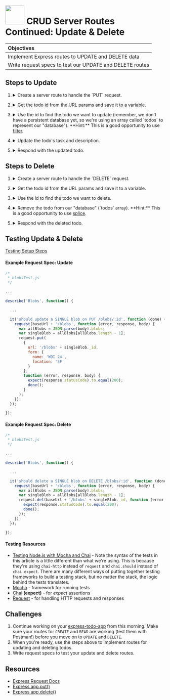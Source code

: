 # <img src="https://cloud.githubusercontent.com/assets/7833470/10899314/63829980-8188-11e5-8cdd-4ded5bcb6e36.png" height="60"> CRUD Server Routes Continued: Update & Delete

| Objectives |
| :--- |
| Implement Express routes to UPDATE and DELETE data |
| Write request specs to test our UPDATE and DELETE routes |

## Steps to Update

1. <details>
    <summary>Create a server route to handle the `PUT` request.</summary>
    ```js
    app.put('/api/todos/:id', function (req, res) {

    });
    ```
</details>

2. <details>
    <summary>Get the todo id from the URL params and save it to a variable.</summary>
    ```js
    app.put('/api/todos/:id', function (req, res) {
      var todoId = parseInt(req.params.id);
    });
    ```
</details>

3. <details>
    <summary>Use the id to find the todo we want to update (remember, we don't have a persistent database yet, so we're using an array called `todos` to represent our "database"). **Hint:** This is a good opportunity to use <a href="https://developer.mozilla.org/en-US/docs/Web/JavaScript/Reference/Global_Objects/Array/filter" target="_blank">filter</a>.</summary>
    ```js
    app.put('/api/todos/:id', function (req, res) {
      var todoId = parseInt(req.params.id);

      var todoToUpdate = todos.filter(function (todo) {
        return todo._id == todoId;
      })[0];
    });
    ```
</details>

4. <details>
    <summary>Update the todo's task and description.</summary>
    ```js
    app.put('/api/todos/:id', function (req, res) {
      var todoId = parseInt(req.params.id);

      var todoToUpdate = todos.filter(function (todo) {
        return todo._id == todoId;
      })[0];

      todoToUpdate.task = req.body.task;
      todoToUpdate.description = req.body.description;
    });
    ```
</details>

5. <details>
    <summary>Respond with the updated todo.</summary>
    ```js
    app.put('/api/todos/:id', function (req, res) {
      var todoId = parseInt(req.params.id);

      var todoToUpdate = todos.filter(function (todo) {
        return todo._id == todoId;
      })[0];

      todoToUpdate.task = req.body.task;
      todoToUpdate.description = req.body.description;

      res.json(todoToUpdate);
    });
    ```
</details>

## Steps to Delete

1. <details>
    <summary>Create a server route to handle the `DELETE` request.</summary>
    ```js
    app.delete('/api/todos/:id', function (req, res) {

    });
    ```
</details>

2. <details>
    <summary>Get the todo id from the URL params and save it to a variable.</summary>
    ```js
    app.delete('/api/todos/:id', function (req, res) {
      var todoId = parseInt(req.params.id);
    });
    ```
</details>

3. <details>
    <summary>Use the id to find the todo we want to delete.</summary>
    ```js
    app.delete('/api/todos/:id', function (req, res) {
      var todoId = parseInt(req.params.id);

      var todoToDelete = todos.filter(function (todo) {
        return todo._id == todoId;
      })[0];
    });
    ```
</details>

4. <details>
    <summary>Remove the todo from our "database" (`todos` array). **Hint:** This is a good opportunity to use <a href="https://developer.mozilla.org/en-US/docs/Web/JavaScript/Reference/Global_Objects/Array/splice" target="_blank">splice</a>.</summary>
    ```js
    app.delete('/api/todos/:id', function (req, res) {
      var todoId = parseInt(req.params.id);

      var todoToDelete = todos.filter(function (todo) {
        return todo._id == todoId;
      })[0];

      todos.splice(todos.indexOf(todoToDelete), 1);
    });
    ```
</details>

5. <details>
    <summary>Respond with the deleted todo.</summary>
    ```js
    app.delete('/api/todos/:id', function (req, res) {
      var todoId = parseInt(req.params.id);

      var todoToDelete = todos.filter(function (todo) {
        return todo._id == todoId;
      })[0];

      todos.splice(todos.indexOf(todoToDelete), 1);

      res.json(todoToDelete);
    });
    ```
</details>

## Testing Update & Delete

[Testing Setup Steps](./../module-01/#testing-setup)

#### Example Request Spec: Update

```js
/*
 * blobsTest.js
 */

...

describe('Blobs', function() {

  ...

  it('should update a SINGLE blob on PUT /blobs/:id', function (done) {
    request(baseUrl + '/blobs', function (error, response, body) {
      var allBlobs = JSON.parse(body).blobs;
      var singleBlob = allBlobs[allBlobs.length - 1];
      request.put(
        {
          url: '/blobs' + singleBlob._id,
          form: {
            name: 'WDI 24',
            location: 'SF'
          }
        },
        function (error, response, body) {
          expect(response.statusCode).to.equal(200);
          done();
        }
      );
    });
  });

});
```

#### Example Request Spec: Delete

```js
/*
 * blobsTest.js
 */

...

describe('Blobs', function() {

  ...

  it('should delete a SINGLE blob on DELETE /blobs/:id', function (done) {
    request(baseUrl + '/blobs', function (error, response, body) {
      var allBlobs = JSON.parse(body).blobs;
      var singleBlob = allBlobs[allBlobs.length - 1];
      request.del(baseUrl + '/blobs' + singleBlob._id, function (error, response, body) {
        expect(response.statusCode).to.equal(200);
        done();
      });
    });
  });

});
```

#### Testing Resources

* <a href="http://mherman.org/blog/2015/09/10/testing-node-js-with-mocha-and-chai/#.Vjyor66rSRs" target="_blank">Testing Node.js with Mocha and Chai</a> - Note the syntax of the tests in this article is a little different than what we're using. This is because they're using `chai-http` instead of `request` and `chai.should` instead of `chai.expect`. There are many different ways of putting together testing frameworks to build a testing stack, but no matter the stack, the logic behind the tests translates.
* <a href="http://mochajs.org" target="_blank">Mocha</a> - framework for running tests
* <a href="http://chaijs.com/api" target="_blank">Chai</a> **(expect)** - for *expect* assertions
* <a href="https://github.com/request/request" target="_blank">Request</a> - for handling HTTP requests and responses

## Challenges

1. Continue working on your <a href="https://github.com/sf-wdi-24/express-todo-app" target="_blank">express-todo-app</a> from this morning. Make sure your routes for `CREATE` and `READ` are working (test them with Postman!) before you move on to `UPDATE` and `DELETE`.
2. When you're ready, use the steps above to implement routes for updating and deleting todos.
3. Write request specs to test your update and delete routes.

## Resources

* <a href="http://expressjs.com/api.html#req" target="_blank">Express Request Docs</a>
* <a href="http://expressjs.com/api.html#app.put.method" target="_blank">Express app.put()</a>
* <a href="http://expressjs.com/api.html#app.delete.method" target="_blank">Express app.delete()</a>
